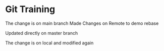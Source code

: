 # Git Training

The change is on main branch
Made Changes on Remote to demo rebase

Updated directly on master branch

The change is on local and modified again

